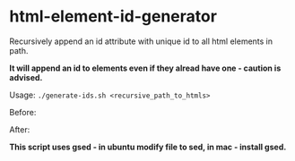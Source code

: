 # html-element-id-generator
Recursively append an id attribute with unique id to all html elements in path.

__It will append an id to elements even if they alread have one - caution is advised.__

Usage: ```./generate-ids.sh <recursive_path_to_htmls>```

Before: *<div>*
After: *<div id="D12C5766-D195">*

__This script uses gsed - in ubuntu modify file to sed, in mac - install gsed.__
  
